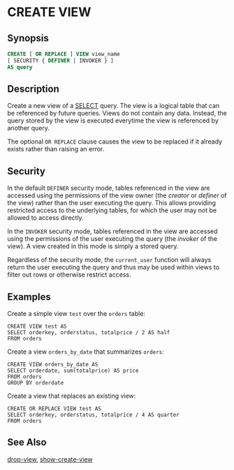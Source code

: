 CREATE VIEW
===========

Synopsis
--------

``` sql
CREATE [ OR REPLACE ] VIEW view_name
[ SECURITY { DEFINER | INVOKER } ]
AS query
```

Description
-----------

Create a new view of a [SELECT](select.html) query. The view is a logical table that can be referenced by future queries. Views do not contain any data. Instead, the query stored by the view is executed everytime the view is referenced by another query.

The optional `OR REPLACE` clause causes the view to be replaced if it already exists rather than raising an error.

Security
--------

In the default `DEFINER` security mode, tables referenced in the view are accessed using the permissions of the view owner (the *creator* or *definer* of the view) rather than the user executing the query. This allows providing restricted access to the underlying tables, for which the user may not be allowed to access directly.

In the `INVOKER` security mode, tables referenced in the view are accessed using the permissions of the user executing the query (the *invoker* of the view). A view created in this mode is simply a stored
query.

Regardless of the security mode, the `current_user` function will always return the user executing the query and thus may be used within views to filter out rows or otherwise restrict access.

Examples
--------

Create a simple view `test` over the `orders` table:

    CREATE VIEW test AS
    SELECT orderkey, orderstatus, totalprice / 2 AS half
    FROM orders

Create a view `orders_by_date` that summarizes `orders`:

    CREATE VIEW orders_by_date AS
    SELECT orderdate, sum(totalprice) AS price
    FROM orders
    GROUP BY orderdate

Create a view that replaces an existing view:

    CREATE OR REPLACE VIEW test AS
    SELECT orderkey, orderstatus, totalprice / 4 AS quarter
    FROM orders

See Also
--------

[drop-view](./drop-view.html), [show-create-view](./show-create-view.html)
